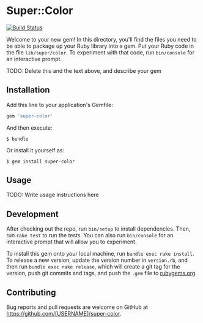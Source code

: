 # Super::Color
[![Build Status](https://travis-ci.org/MVV90/super-color.svg?branch=master)](https://travis-ci.org/MVV90/super-color)

Welcome to your new gem! In this directory, you'll find the files you need to be able to package up your Ruby library into a gem. Put your Ruby code in the file `lib/super/color`. To experiment with that code, run `bin/console` for an interactive prompt.

TODO: Delete this and the text above, and describe your gem

## Installation

Add this line to your application's Gemfile:

```ruby
gem 'super-color'
```

And then execute:

    $ bundle

Or install it yourself as:

    $ gem install super-color

## Usage

TODO: Write usage instructions here

## Development

After checking out the repo, run `bin/setup` to install dependencies. Then, run `rake test` to run the tests. You can also run `bin/console` for an interactive prompt that will allow you to experiment.

To install this gem onto your local machine, run `bundle exec rake install`. To release a new version, update the version number in `version.rb`, and then run `bundle exec rake release`, which will create a git tag for the version, push git commits and tags, and push the `.gem` file to [rubygems.org](https://rubygems.org).

## Contributing

Bug reports and pull requests are welcome on GitHub at https://github.com/[USERNAME]/super-color.

